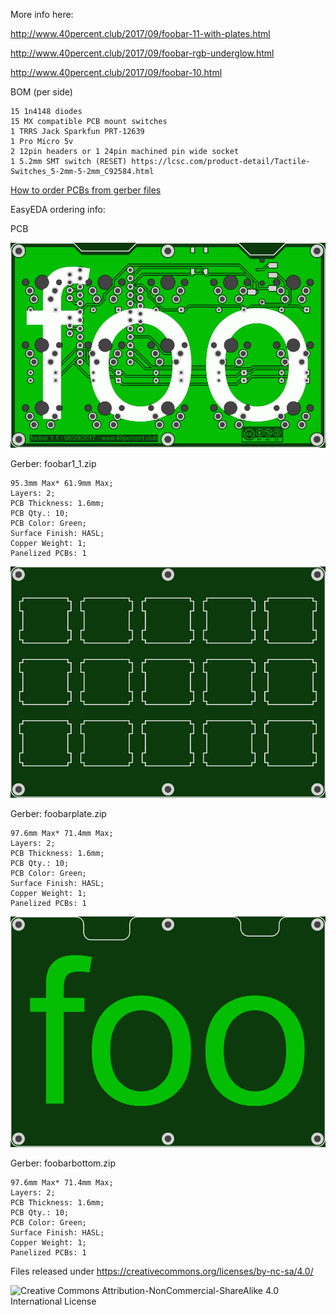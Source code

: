 More info here:

http://www.40percent.club/2017/09/foobar-11-with-plates.html

http://www.40percent.club/2017/09/foobar-rgb-underglow.html

http://www.40percent.club/2017/09/foobar-10.html

BOM (per side)

    15 1n4148 diodes
    15 MX compatible PCB mount switches
    1 TRRS Jack Sparkfun PRT-12639
    1 Pro Micro 5v
    2 12pin headers or 1 24pin machined pin wide socket
    1 5.2mm SMT switch (RESET) https://lcsc.com/product-detail/Tactile-Switches_5-2mm-5-2mm_C92584.html

[How to order PCBs from gerber files](http://www.40percent.club/2017/03/ordering-pcb.html)

EasyEDA ordering info:

PCB

![foobar](foobar.png)

Gerber: foobar1_1.zip

    95.3mm Max* 61.9mm Max;
    Layers: 2;
    PCB Thickness: 1.6mm;
    PCB Qty.: 10;
    PCB Color: Green;
    Surface Finish: HASL;
    Copper Weight: 1;
    Panelized PCBs: 1


![foobarplate](foobarplate.png)


Gerber: foobarplate.zip

    97.6mm Max* 71.4mm Max;
    Layers: 2;
    PCB Thickness: 1.6mm;
    PCB Qty.: 10;
    PCB Color: Green;
    Surface Finish: HASL;
    Copper Weight: 1;
    Panelized PCBs: 1

	
![foobarbottom](foobarbottom.png)

Gerber: foobarbottom.zip

    97.6mm Max* 71.4mm Max;
    Layers: 2;
    PCB Thickness: 1.6mm;
    PCB Qty.: 10;
    PCB Color: Green;
    Surface Finish: HASL;
    Copper Weight: 1;
    Panelized PCBs: 1





Files released under https://creativecommons.org/licenses/by-nc-sa/4.0/

![Creative Commons Attribution-NonCommercial-ShareAlike 4.0 International License](https://i.creativecommons.org/l/by-nc-sa/4.0/88x31.png)
